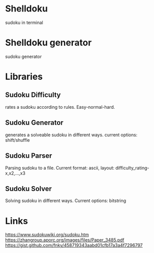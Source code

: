 
# Shelldoku
sudoku in terminal

# Shelldoku generator
sudoku generator


# Libraries
## Sudoku Difficulty
rates a sudoku according to rules.
Easy-normal-hard.
## Sudoku Generator
generates a solveable sudoku in different ways.
current options: shift/shuffle
## Sudoku Parser
Parsing sudoku to a file.
Current format: ascii,
layout: difficulty_rating-x,x2,...,x3 
## Sudoku Solver
Solving sudoku in different ways.
Current options: bitstring

# Links
https://www.sudokuwiki.org/sudoku.htm      
https://zhangroup.aporc.org/images/files/Paper_3485.pdf
https://gist.github.com/fnky/458719343aabd01cfb17a3a4f7296797